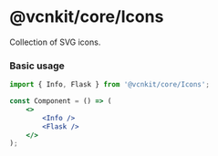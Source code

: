 # @vcnkit/core/Icons

Collection of SVG icons.

### Basic usage

```jsx
import { Info, Flask } from '@vcnkit/core/Icons';

const Component = () => (
    <>
        <Info />
        <Flask />
    </>
);
```
